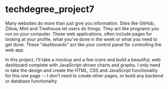 # techdegree_project7
 
Many websites do more than just give you information. Sites like GitHub, Zillow, Mint and Treehouse let users do things. They act like programs you run on your computer. These web applications, often include pages for looking at your profile, what you've done in the week or what you need to get done. These "dashboards" act like your control panel for controlling the web app.

In this project, I'll take a mockup and a few icons and build a beautiful, web dashboard complete with JavaScript-driven charts and graphs. I only need to take the design and create the HTML, CSS and JavaScript functionality for this one page -- I don't need to create other pages, or build any backend or database functionality.